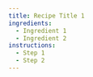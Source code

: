 ```yaml
---
title: Recipe Title 1
ingredients:
  - Ingredient 1
  - Ingredient 2
instructions:
  - Step 1
  - Step 2
---
```


